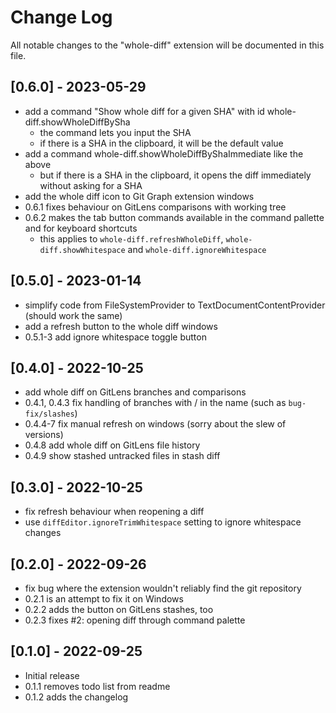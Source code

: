 # Change Log

All notable changes to the "whole-diff" extension will be documented in this
file.

## [0.6.0] - 2023-05-29

- add a command "Show whole diff for a given SHA" with id whole-diff.showWholeDiffBySha
  - the command lets you input the SHA
  - if there is a SHA in the clipboard, it will be the default value
- add a command whole-diff.showWholeDiffByShaImmediate like the above
  - but if there is a SHA in the clipboard, it opens the diff immediately without asking for a SHA
- add the whole diff icon to Git Graph extension windows
- 0.6.1 fixes behaviour on GitLens comparisons with working tree
- 0.6.2 makes the tab button commands available in the command pallette and for keyboard shortcuts
  - this applies to `whole-diff.refreshWholeDiff`, `whole-diff.showWhitespace` and `whole-diff.ignoreWhitespace`

## [0.5.0] - 2023-01-14

- simplify code from FileSystemProvider to TextDocumentContentProvider (should
  work the same)
- add a refresh button to the whole diff windows
- 0.5.1-3 add ignore whitespace toggle button

## [0.4.0] - 2022-10-25

- add whole diff on GitLens branches and comparisons
- 0.4.1, 0.4.3 fix handling of branches with / in the name (such as
  `bug-fix/slashes`)
- 0.4.4-7 fix manual refresh on windows (sorry about the slew of versions)
- 0.4.8 add whole diff on GitLens file history
- 0.4.9 show stashed untracked files in stash diff

## [0.3.0] - 2022-10-25

- fix refresh behaviour when reopening a diff
- use `diffEditor.ignoreTrimWhitespace` setting to ignore whitespace changes

## [0.2.0] - 2022-09-26

- fix bug where the extension wouldn't reliably find the git repository
- 0.2.1 is an attempt to fix it on Windows
- 0.2.2 adds the button on GitLens stashes, too
- 0.2.3 fixes #2: opening diff through command palette

## [0.1.0] - 2022-09-25

- Initial release
- 0.1.1 removes todo list from readme
- 0.1.2 adds the changelog

